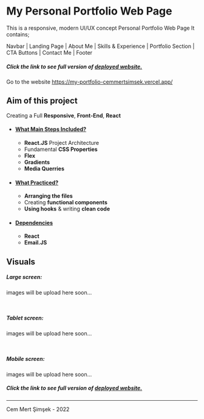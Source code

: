 # My Personal Portfolio Web Page

This is a responsive, modern UI/UX concept Personal Portfolio Web Page It contains;

Navbar | Landing Page | About Me | Skills & Experience | Portfolio Section | CTA Buttons | Contact Me | Footer

##### Click the link to see full version of [deployed website.](https://my-portfolio-cemmertsimsek.vercel.app/)
Go to the website https://my-portfolio-cemmertsimsek.vercel.app/

## Aim of this project
Creating a Full **Responsive**, **Front-End**, **React** 

- #### <ins>What Main Steps Included?
    - **React.JS** Project Architecture
    - Fundamental **CSS Properties**
    - **Flex**
    - **Gradients**
    - **Media Querries**

- #### <ins>What Practiced?
    - **Arranging the files**
    - Creating **functional components**
    - **Using hooks** & writing **clean code**
        
- #### <ins>Dependencies

    - **React**
    - **Email.JS**

## Visuals
##### Large screen:

images will be upload here soon...

</br>

##### Tablet screen:

images will be upload here soon...

</br>

##### Mobile screen:

images will be upload here soon...

##### Click the link to see full version of [deployed website.](https://my-portfolio-cemmertsimsek.vercel.app/)

<hr>

Cem Mert Şimşek - 2022